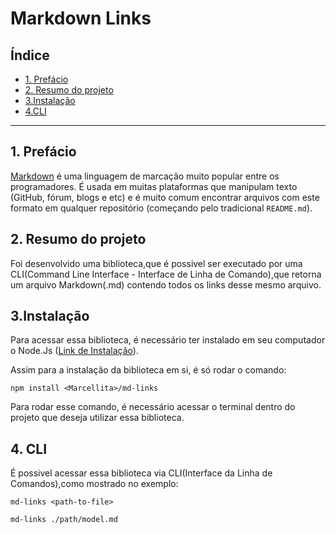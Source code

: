 # Markdown Links

## Índice

* [1. Prefácio](#1-prefácio)
* [2. Resumo do projeto](#2-resumo-do-projeto)
* [3.Instalação](#3-instalação)
* [4.CLI](#4-CLI)

***

## 1. Prefácio

[Markdown](https://pt.wikipedia.org/wiki/Markdown) é uma linguagem de marcação
muito popular entre os programadores. É usada em muitas plataformas que
manipulam texto (GitHub, fórum, blogs e etc) e é muito comum encontrar arquivos
com este formato em qualquer repositório (começando pelo tradicional
`README.md`).

## 2. Resumo do projeto

Foi desenvolvido uma biblioteca,que é possivel ser executado por uma CLI(Command Line Interface - Interface de Linha de Comando),que retorna  um arquivo Markdown(.md) contendo todos os links desse 
mesmo arquivo. 
 
## 3.Instalação

Para acessar essa biblioteca, é necessário ter instalado em seu computador
o Node.Js ([Link de Instalação](https://pt.wikipedia.org/wiki/Markdown)). 

Assim para a instalação da biblioteca em si, é só rodar o comando: 

`npm install <Marcellita>/md-links` 

Para rodar esse comando, é necessário acessar o terminal dentro do projeto que deseja
utilizar essa biblioteca. 

## 4. CLI 

É possivel acessar essa biblioteca via CLI(Interface da Linha de Comandos),como mostrado
no exemplo: 

`md-links <path-to-file>`

`md-links ./path/model.md`

